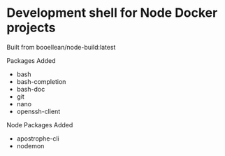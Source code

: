 # Development shell for Node Docker projects

Built from booellean/node-build:latest

Packages Added

- bash
- bash-completion
- bash-doc
- git
- nano
- openssh-client

Node Packages Added

- apostrophe-cli
- nodemon